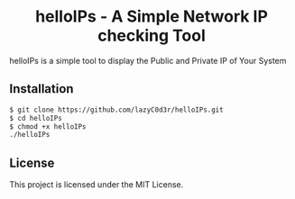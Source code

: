 <h1 align="center"> helloIPs - A Simple Network IP checking Tool </h1>
helloIPs is a simple tool to display the Public and Private IP of Your System

## Installation
```bash
$ git clone https://github.com/lazyC0d3r/helloIPs.git
$ cd helloIPs
$ chmod +x helloIPs
./helloIPs
```
## License
This project is licensed under the MIT License.
